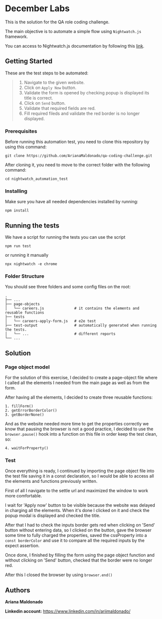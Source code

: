# December Labs

This is the solution for the QA role coding challenge.

The main objective is to automate a simple flow using `Nightwatch.js` framework.

You can access to Nightwatch.js documentation by following this [link](https://nightwatchjs.org/).

## Getting Started
These are the test steps to be automated:

> 1. Navigate to the given website.
> 2. Click on `Apply Now` button.
> 3. Validate the form is opened by checking popup is displayed its title is correct.
> 4. Click on `Send` button.
> 5. Validate that required fields are red.
> 6. Fill required fileds and validate the red border is no longer displayed.

### Prerequisites

Before running this automation test, you need to clone this repository by using this command:

    git clone https://github.com/ArianaMaldonado/qa-coding-challenge.git

After cloning it, you need to move to the correct folder with the following command:

    cd nightwatch_automation_test

### Installing

Make sure you have all needed dependencies installed by running:

    npm install

## Running the tests

We have a script for running the tests you can use the script

    npm run test

or running it manually

    npx nightwatch -e chrome

### Folder Structure

You should see three folders and some config files on the root:

    .
    ├── ...
    ├── page-objects
    │   └── careers.js              # it contains the elements and reusable functions
    ├── tests
    │   └── careers-apply-form.js   # e2e test
    ├── test-output                 # automatically generated when running the tests.
    │   └── ...                     # different reports
    └── ...

## Solution
### Page object model
For the solution of this exercise, I decided to create a page-object file where I called all the elements I needed from the main page as well as from the form.

After having all the elements, I decided to create three reusable functions:

    1. fillForm()
    2. getErrorBorderColor()
    3. getBorderNone()

And as the website needed more time to get the properties correctly we know that pausing the browser is not a good practice, I decided to use the `browser.pause()` hook into a function on this file in order keep the test clean, so:

    4. waitForProperty()

### Test
Once everything is ready, I continued by importing the page object file into the test file saving it in a const declaration, so I would be able to access all the elements and functions previously written.

First of all I navigate to the settle url and maximized the window to work more comfortable.

I wait for 'Apply now' button to be visible because the website was delayed in charging all the elements. When it's done I clicked on it and check the popup modal is displayed and checked the title.

After that I had to check the inputs border gets red when clicking on 'Send' button without entering data, so I clicked on the button, gave the browser some time to fully charged the properties, saved the cssProperty into a `const borderColor` and use it to compare all the required inputs by the expect assertion.

Once done, I finished by filling the form using the page object function and without clicking on 'Send' button, checked that the border were no longer red.

After this I closed the browser by using `browser.end()`

## Authors

  **Ariana Maldonado**

  **Linkedin account:** https://www.linkedin.com/in/ariimaldonado/